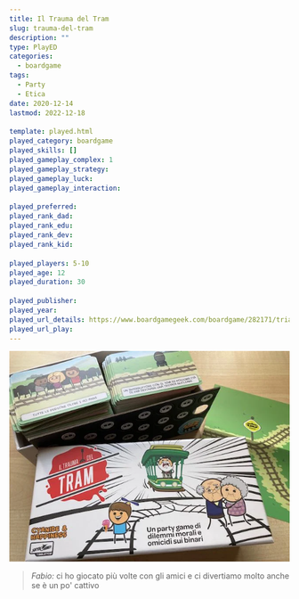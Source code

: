 ```yaml
---
title: Il Trauma del Tram
slug: trauma-del-tram
description: ""
type: PlayED
categories:
  - boardgame
tags:
  - Party
  - Etica
date: 2020-12-14
lastmod: 2022-12-18

template: played.html
played_category: boardgame
played_skills: []
played_gameplay_complex: 1
played_gameplay_strategy:
played_gameplay_luck:
played_gameplay_interaction:

played_preferred:
played_rank_dad: 
played_rank_edu:
played_rank_dev:
played_rank_kid: 

played_players: 5-10
played_age: 12
played_duration: 30

played_publisher: 
played_year: 
played_url_details: https://www.boardgamegeek.com/boardgame/282171/trial-trolley
played_url_play: 
---
```


![](img/trauma_tram.webp)

> *Fabio:* ci ho giocato più volte con gli amici e ci divertiamo molto anche se è un po' cattivo
